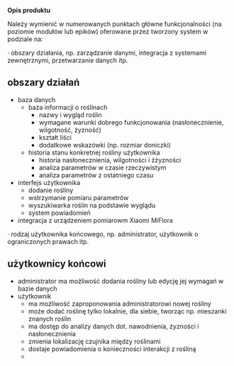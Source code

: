 **Opis produktu**           

Należy wymienić w numerowanych punktach główne funkcjonalności (na poziomie modułów lub epików) oferowane przez tworzony system w podziale na:

· obszary działania, np. zarządzanie danymi, integracja z systemami zewnętrznymi, przetwarzanie danych itp.
## obszary działań 
- baza danych 
	- baza informacji o roślinach
		- nazwy i wygląd roślin 
		- wymagane warunki dobrego funkcjonowania (nasłonecznienie, wilgotność, żyzność)
		- kształt liści 
		- dodatkowe wskazówki (np. rozmiar doniczki)
	- historia stanu konkretnej rośliny użytkownika
		- historia nasłonecznienia, wilgotności i żżyzności 
		- analiza parametrów w czasie rzeczywistym 
		- analiza parametrów z ostatniego czasu 
- interfejs użytkownika 
	- dodanie rośliny
	- wstrzymanie pomiaru parametrów 
	- wyszukiwarka roślin na podstawie wyglądu 
	- system powiadomień 
- integracja z urządzeniem pomiarowm Xiaomi MiFlora

· rodzaj użytkownika końcowego, np. administrator, użytkownik o ograniczonych prawach itp.
## użytkownicy końcowi 
- administrator ma możliwość dodania rośliny lub edycję jej wymagań w bazie danych 
- użytkownik 
	- ma możliwość zaproponowania administratorowi nowej rośliny 
	- może dodać roślinę tylko lokalnie, dla siebie, tworząc np. mieszanki znanych roślin
	- ma dostęp do analizy danych dot. nawodnienia, żyzności i nasłonecznienia 
	- zmienia lokalizację czujnika między roślinami 
	- dostaje powiadomienia o konieczności interakcji z rośliną 
	- 